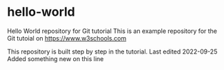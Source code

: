 # hello-world
Hello World repository for Git tutorial
This is an example repository for the Git tutoial on https://www.w3schools.com
 
This repository is built step by step in the tutorial.
Last edited 2022-09-25
Added something new on this line
